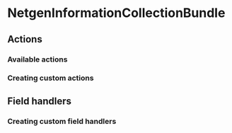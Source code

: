 NetgenInformationCollectionBundle
=================================

## Actions

### Available actions

### Creating custom actions

## Field handlers

### Creating custom field handlers